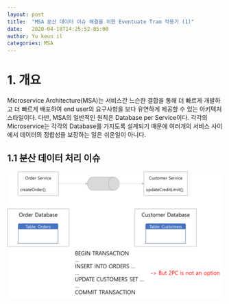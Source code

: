 ```yaml
---
layout: post
title:  "MSA 분산 데이터 이슈 해결을 위한 Eventuate Tram 적용기 (1)"
date:   2020-04-18T14:25:52-05:00
author: Yu keun il
categories: MSA
---
```


# 1. 개요
Microservice Architecture(MSA)는 서비스간 느슨한 결합을 통해 더 빠르게 개발하고 더 빠르게 배포하여 end user의 요구사항을 보다 유연하게 제공할 수 있는 아키텍처 스타일이다.
다만, MSA의 일반적인 원칙은 Database per Service이다.
각각의 Microservice는 각각의 Database를 가지도록 설계되기 때문에 여러개의 서비스 사이에서 데이터의 정합성을 보장하는 일은 쉬운일이 아니다.

## 1.1 분산 데이터 처리 이슈
![img01](./img/0101.png)


